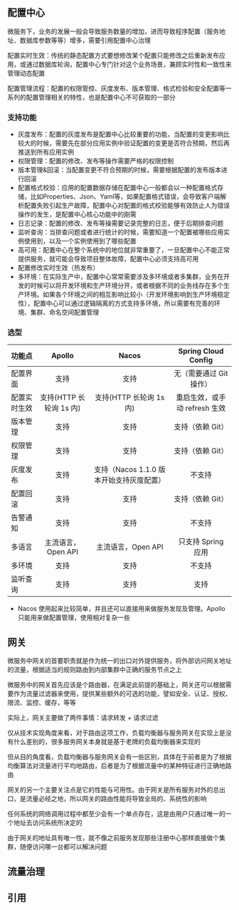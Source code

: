

## 配置中心

微服务下，业务的发展一般会导致服务数量的增加，进而导致程序配置（服务地址、数据库参数等等）增多，需要引用配置中心治理

配置实时生效：传统的静态配置方式要想修改某个配置只能修改之后重新发布应用，或通过数据库轮询，配置中心专门针对这个业务场景，兼顾实时性和一致性来管理动态配置

配置管理流程：配置的权限管控、灰度发布、版本管理、格式检验和安全配置等一系列的配置管理相关的特性，也是配置中心不可获取的一部分

### 支持功能

- 灰度发布：配置的灰度发布是配置中心比较重要的功能，当配置的变更影响比较大的时候，需要先在部分应用实例中验证配置的变更是否符合预期，然后再推送到所有应用实例
- 权限管理：配置的修改、发布等操作需要严格的权限控制
- 版本管理&回滚：当配置变更不符合预期的时候，需要根据配置的发布版本进行回滚
- 配置格式校验：应用的配置数据存储在配置中心一般都会以一种配置格式存储，比如Properties、Json、Yaml等，如果配置格式错误，会导致客户端解析配置失败引起生产故障，配置中心对配置的格式校验能够有效防止人为错误操作的发生，是配置中心核心功能中的刚需
- 日志记录：配置的修改、发布等操需要记录完整的日志，便于后期排查问题
- 监听查询：当排查问题或者进行统计的时候，需要知道一个配置被哪些应用实例使用到，以及一个实例使用到了哪些配置
- 高可用：配置中心在整个系统中的地位就非常重要了，一旦配置中心不能正常提供服务，就可能会导致项目整体故障，配置中心必须支持高可用
- 配置修改实时生效（热发布）
- 多环境：在实际生产中，配置中心常常需要涉及多环境或者多集群，业务在开发的时候可以将开发环境和生产环境分开，或者根据不同的业务线存在多个生产环境。如果各个环境之间的相互影响比较小（开发环境影响到生产环境稳定性），配置中心可以通过逻辑隔离的方式支持多环境，所以需要有完善的环境、集群、命名空间配置管理

### 选型

| 功能点 | Apollo | Nacos | Spring Cloud Config |
| :- | :-: | :-: | :-: |
| 配置界面 | 支持 | 支持 | 无（需要通过 Git 操作） |
| 配置实时生效 | 支持(HTTP 长轮询 1s 内) | 支持(HTTP 长轮询 1s 内)  | 重启生效，或手动 refresh 生效 |
| 版本管理 | 支持 | 支持 | 支持（依赖 Git） |
| 权限管理 | 支持 | 支持 | 支持（依赖 Git） |
| 灰度发布 | 支持 | 支持（Nacos 1.1.0 版本开始支持灰度配置） | 不支持 |
| 配置回滚 | 支持 | 支持 | 支持（依赖 Git） |
| 告警通知 | 支持 | 支持 | 不支持 |
| 多语言 | 主流语言，Open API | 主流语言，Open API | 只支持 Spring 应用 |
| 多环境 | 支持 | 支持 | 不支持 |
| 监听查询 | 支持 | 支持 | 支持 |

- Nacos 使用起来比较简单，并且还可以直接用来做服务发现及管理。Apollo 只能用来做配置管理，使用相对复杂一些

## 网关

微服务中网关的首要职责就是作为统一的出口对外提供服务，将外部访问网关地址的流量，根据适当的规则路由到内部集群中正确的服务节点之上

微服务中的网关首先应该是个路由器，在满足此前提的基础上，网关还可以根据需要作为流量过滤器来使用，提供某些额外的可选的功能，譬如安全、认证、授权、限流、监控、缓存，等等

实际上，网关主要做了两件事情：请求转发 + 请求过滤

仅从技术实现角度来看，对于路由这项工作，负载均衡器与服务网关在实现上是没有什么差别的，很多服务网关本身就是基于老牌的负载均衡器来实现的

但从目的角度看，负载均衡器与服务网关会有一些区别，具体在于前者是为了根据均衡算法对流量进行平均地路由，后者是为了根据流量中的某种特征进行正确地路由

网关的另一个主要关注点是它的性能与可用性。由于网关是所有服务对外的总出口，是流量必经之地，所以网关的路由性能将导致全局的、系统性的影响

任何系统的网络调用过程中都至少会有一个单点存在，这是由用户只通过唯一的一个地址去访问系统所决定的

由于网关的地址具有唯一性，就不像之前服务发现那些注册中心那样直接做个集群，随便访问哪一台都可以解决问题

## 流量治理

## 引用

